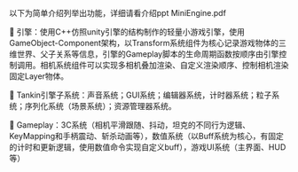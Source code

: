 以下为简单介绍列举出功能，详细请看介绍ppt   MiniEngine.pdf

	引擎：使用C++仿照unity引擎的结构制作的轻量小游戏引擎，使用GameObject-Component架构，以Transform系统组件为核心记录游戏物体的三维世界、父子关系等信息，引擎的Gameplay脚本的生命周期函数按顺序由引擎控制调用。相机系统组件可以实现多相机叠加渲染、自定义渲染顺序、控制相机渲染固定Layer物体。

	Tankin引擎子系统：声音系统；GUI系统；编辑器系统，计时器系统；粒子系统；序列化系统（场景系统）；资源管理器系统。

	Gameplay：3C系统（相机平滑跟随、抖动，坦克的不同行为逻辑、KeyMapping和手柄震动、斩杀动画等），数值系统（以Buff系统为核心，有固定的计时和更新逻辑，使用数值命令实现自定义buff），游戏UI系统（主界面、HUD等）
